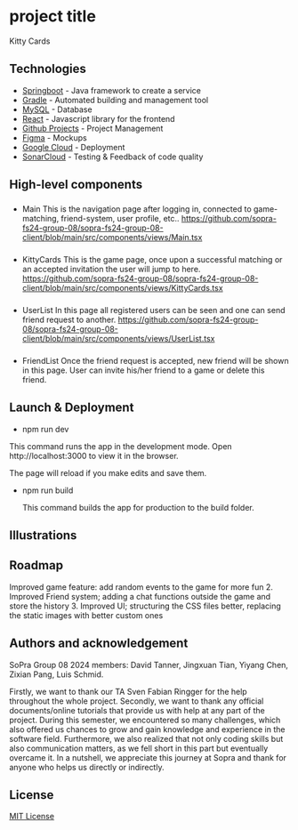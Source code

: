 # project title
Kitty Cards

## Technologies
- [Springboot](https://spring.io/) - Java framework to create a service
- [Gradle](https://gradle.org/) - Automated building and management tool
- [MySQL](https://www.mysql.com/) - Database
- [React](https://reactjs.org/docs/getting-started.html) - Javascript library for the frontend
- [Github Projects](https://github.com/explore) - Project Management
- [Figma](https://figma.com/) - Mockups
- [Google Cloud](https://cloud.google.com/) - Deployment
- [SonarCloud](https://sonarcloud.io/) - Testing & Feedback of code quality

## High-level components
### 
- Main
This is the navigation page after logging in, connected to game-matching, friend-system, user profile, etc..
https://github.com/sopra-fs24-group-08/sopra-fs24-group-08-client/blob/main/src/components/views/Main.tsx

### 
- KittyCards
This is the game page, once upon a successful matching or an accepted invitation the user will jump to here.
https://github.com/sopra-fs24-group-08/sopra-fs24-group-08-client/blob/main/src/components/views/KittyCards.tsx


### 
- UserList
In this page all registered users can be seen and one can send friend request to another.
https://github.com/sopra-fs24-group-08/sopra-fs24-group-08-client/blob/main/src/components/views/UserList.tsx

### 
- FriendList
Once the friend request is accepted, new friend will be shown in this page. User can invite his/her friend to a game or delete this friend.

## Launch & Deployment
 - npm run dev

  This command runs the app in the development mode.
  Open http://localhost:3000 to view it in the browser.

  The page will reload if you make edits and save them.

- npm run build

  This command builds the app for production to the build folder.


 
## Illustrations

 
## Roadmap
Improved game feature: add random events to the game for more fun
2. Improved Friend system; adding a chat functions outside the game and store the history
3. Improved UI; structuring the CSS files better, replacing the static images with better custom ones

## Authors and acknowledgement
SoPra Group 08 2024 members: David Tanner, Jingxuan Tian, Yiyang Chen, Zixian Pang, Luis Schmid.


Firstly, we want to thank our TA Sven Fabian Ringger for the help throughout the whole project. Secondly, we want to thank any official documents/online tutorials that provide us with help at any part of the project. During this semester, we encountered so many challenges, which also offered us chances to grow and gain knowledge and experience in the software field. Furthermore, we also realized that not only coding skills but also communication matters, as we fell short in this part but eventually overcame it. 
In a nutshell, we appreciate this journey at Sopra and thank for anyone who helps us directly or indirectly.

## License
 [MIT License](LICENSE)
 


 

